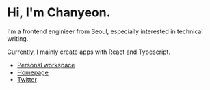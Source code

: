 # Hi, I'm Chanyeon.

I'm a frontend enginieer from Seoul, especially interested in technical writing.

Currently, I mainly create apps with React and Typescript.

- [Personal workspace](https://www.notion.so/chayeoi/Personal-Workspace-ec488ad57426478d9f0766fa91a048e9)
- [Homepage](https://chny.world)
- [Twitter](https://twitter.com/ccordinary)
